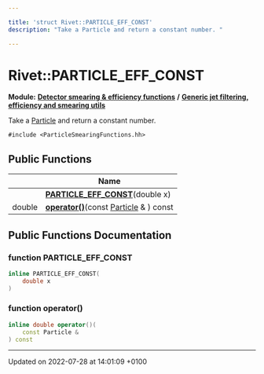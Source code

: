 ```yaml
---

title: 'struct Rivet::PARTICLE_EFF_CONST'
description: "Take a Particle and return a constant number. "

---
```


# Rivet::PARTICLE_EFF_CONST

**Module:** **[Detector smearing & efficiency functions](http://example.org/modules/group__smearing/)** **/** **[Generic jet filtering, efficiency and smearing utils](http://example.org/modules/group__smearing__particle/)**



Take a <a href="http://example.org/classes/classrivet_1_1particle/">Particle</a> and return a constant number. 


`#include <ParticleSmearingFunctions.hh>`

## Public Functions

|                | Name           |
| -------------- | -------------- |
| | **[PARTICLE_EFF_CONST](http://example.org/classes/structrivet_1_1particle__eff__const/#function-particle-eff-const)**(double x) |
| double | **[operator()](http://example.org/classes/structrivet_1_1particle__eff__const/#function-operator())**(const <a href="http://example.org/classes/classrivet_1_1particle/">Particle</a> & ) const |

## Public Functions Documentation

### function PARTICLE_EFF_CONST

```cpp
inline PARTICLE_EFF_CONST(
    double x
)
```


### function operator()

```cpp
inline double operator()(
    const Particle & 
) const
```


-------------------------------

Updated on 2022-07-28 at 14:01:09 +0100
